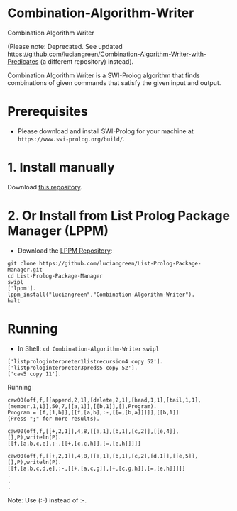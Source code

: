 # Combination-Algorithm-Writer
Combination Algorithm Writer

(Please note: Deprecated. See updated https://github.com/luciangreen/Combination-Algorithm-Writer-with-Predicates (a different repository) instead).

Combination Algorithm Writer is a SWI-Prolog algorithm that finds combinations of given commands that satisfy the given input and output.

# Prerequisites

* Please download and install SWI-Prolog for your machine at `https://www.swi-prolog.org/build/`.

# 1. Install manually

Download <a href="http://github.com/luciangreen/Combination-Algorithm-Writer/">this repository</a>.

# 2. Or Install from List Prolog Package Manager (LPPM)

* Download the <a href="https://github.com/luciangreen/List-Prolog-Package-Manager">LPPM Repository</a>:

```
git clone https://github.com/luciangreen/List-Prolog-Package-Manager.git
cd List-Prolog-Package-Manager
swipl
['lppm'].
lppm_install("luciangreen","Combination-Algorithm-Writer").
halt
```

# Running

* In Shell:
`cd Combination-Algorithm-Writer`
`swipl`
```
['listprologinterpreter1listrecursion4 copy 52'].
['listprologinterpreter3preds5 copy 52'].
['caw5 copy 11'].
```
Running

```
caw00(off,f,[[append,2,1],[delete,2,1],[head,1,1],[tail,1,1],[member,1,1]],50,7,[[a,1]],[[b,1]],[],Program).
Program = [f,[1,b]],[[f,[a,b],:-,[[=,[b,a]]]]],[[b,1]]
(Press ";" for more results).
```

```
caw00(off,f,[[+,2,1]],4,8,[[a,1],[b,1],[c,2]],[[e,4]],[],P),writeln(P).
[[f,[a,b,c,e],:-,[[+,[c,c,h]],[=,[e,h]]]]]
```

```
caw00(off,f,[[+,2,1]],4,8,[[a,1],[b,1],[c,2],[d,1]],[[e,5]],[],P),writeln(P). 
[[f,[a,b,c,d,e],:-,[[+,[a,c,g]],[+,[c,g,h]],[=,[e,h]]]]]
.
.
.
```

Note:
Use (:-) instead of :-.
